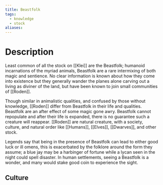 ```yaml
---
title: Beastfolk
tags:
  - knowledge
  - stock
aliases:
---
```

# Description
Least common of all the stock on [[Klei]] are the Beastfolk; humanoid incarnations of the myriad animals, Beastfolk are a rare intermixing of both magic and sentience. No clear information is known about how they come into existence but they generally wander the planes alone carving out a living as diviner of the land, but have been known to join small communities of [[Roden]].

Though similar in animalistic qualities, and confused by those without knowledge, [[Roden]] differ from Beastfolk in their life and qualities. Beastfolk are an after effect of some magic gone awry. Beastfolk cannot repopulate and after their life is expanded, there is no guarantee such a creature will reappear. [[Roden]] are natural creature, with a society, culture, and natural order like [[Humans]], [[Elves]], [[Dwarves]], and other stock.

Legends say that being in the presence of Beastfolk can lead to either good luck or ill omens, this is exacerbated by the folklore around the form they assume; a blue jay may be a harbinger of fortune while a lycan seen in the night could spell disaster. In human settlements, seeing a Beastfolk is a wonder, and many would stake good coin to experience the sight.
## Culture

